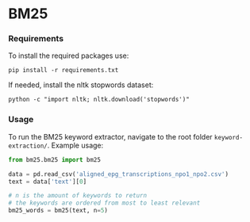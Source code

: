# BM25

### Requirements

To install the required packages use:
```
pip install -r requirements.txt
```
If needed, install the nltk stopwords dataset:
```
python -c "import nltk; nltk.download('stopwords')"
```

### Usage

To run the BM25 keyword extractor, navigate to the root
folder `keyword-extraction/`. Example usage:

```python
from bm25.bm25 import bm25

data = pd.read_csv('aligned_epg_transcriptions_npo1_npo2.csv')
text = data['text'][0]

# n is the amount of keywords to return
# the keywords are ordered from most to least relevant
bm25_words = bm25(text, n=5)
```